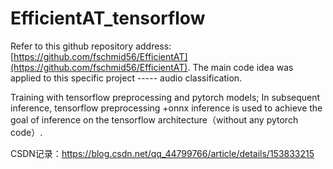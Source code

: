 # EfficientAT_tensorflow
 Refer to this github repository address: [https://github.com/fschmid56/EfficientAT](https://github.com/fschmid56/EfficientAT). The main code idea was applied to this specific project ----- audio classification.

Training with tensorflow preprocessing and pytorch models; In subsequent inference, tensorflow preprocessing +onnx inference is used to achieve the goal of inference on the tensorflow architecture（without any pytorch code）.


CSDN记录：https://blog.csdn.net/qq_44799766/article/details/153833215
